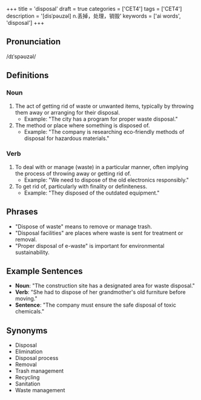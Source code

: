+++
title = 'disposal'
draft = true
categories = ['CET4']
tags = ['CET4']
description = '[disˈpəuzəl] n.丢掉，处理，销毁'
keywords = ['ai words', 'disposal']
+++

## Pronunciation
/dɪˈspəʊzəl/

## Definitions
### Noun
1. The act of getting rid of waste or unwanted items, typically by throwing them away or arranging for their disposal.
   - Example: "The city has a program for proper waste disposal."
2. The method or place where something is disposed of.
   - Example: "The company is researching eco-friendly methods of disposal for hazardous materials."

### Verb
1. To deal with or manage (waste) in a particular manner, often implying the process of throwing away or getting rid of.
   - Example: "We need to dispose of the old electronics responsibly."
2. To get rid of, particularly with finality or definiteness.
   - Example: "They disposed of the outdated equipment."

## Phrases
- "Dispose of waste" means to remove or manage trash.
- "Disposal facilities" are places where waste is sent for treatment or removal.
- "Proper disposal of e-waste" is important for environmental sustainability.

## Example Sentences
- **Noun**: "The construction site has a designated area for waste disposal."
- **Verb**: "She had to dispose of her grandmother's old furniture before moving."
- **Sentence**: "The company must ensure the safe disposal of toxic chemicals."

## Synonyms
- Disposal
- Elimination
- Disposal process
- Removal
- Trash management
- Recycling
- Sanitation
- Waste management
